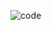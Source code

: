 ![code](https://user-images.githubusercontent.com/98245040/187074041-fcf16084-ca15-4de6-9358-3ab04a8acd61.png)
